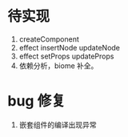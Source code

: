 # 待实现

1. createComponent
2. effect insertNode updateNode
3. effect setProps updateProps
4. 依赖分析，biome 补全。

# bug 修复

1. 嵌套组件的编译出现异常
